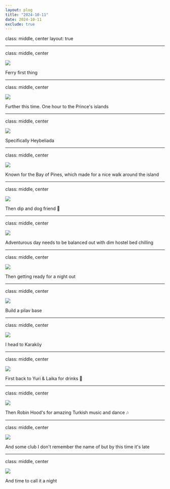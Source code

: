 ```yaml
---
layout: plog
title: "2024-10-11"
date: 2024-10-11
exclude: true
---
```


class: middle, center
layout: true

---

class: middle, center

<img class="plog-picture" src="{{ site.baseurl }}/img/plog/2024-10-11/01.jpg" />

Ferry first thing

---

class: middle, center

<img class="plog-picture" src="{{ site.baseurl }}/img/plog/2024-10-11/02.jpg" />

Further this time. One hour to the Prince's islands

---

class: middle, center

<img class="plog-picture" src="{{ site.baseurl }}/img/plog/2024-10-11/03.jpg" />

Specifically Heybeliada 

---

class: middle, center

<img class="plog-picture" src="{{ site.baseurl }}/img/plog/2024-10-11/04.jpg" />

Known for the Bay of Pines, which made for a nice walk around the island

---

class: middle, center

<img class="plog-picture" src="{{ site.baseurl }}/img/plog/2024-10-11/05.jpg" />

Then dip and dog friend 🐶

---

class: middle, center

<img class="plog-picture" src="{{ site.baseurl }}/img/plog/2024-10-11/06.jpg" />

Adventurous day needs to be balanced out with dim hostel bed chilling

---

class: middle, center

<img class="plog-picture" src="{{ site.baseurl }}/img/plog/2024-10-11/07.jpg" />

Then getting ready for a night out

---

class: middle, center

<img class="plog-picture" src="{{ site.baseurl }}/img/plog/2024-10-11/08.jpg" />

Build a pilav base

---

class: middle, center

<img class="plog-picture" src="{{ site.baseurl }}/img/plog/2024-10-11/09.gif" />

I head to Karaköy 

---

class: middle, center

<img class="plog-picture" src="{{ site.baseurl }}/img/plog/2024-10-11/10.jpg" />

First back to Yuri & Laika for drinks 🍻

---

class: middle, center

<img class="plog-picture" src="{{ site.baseurl }}/img/plog/2024-10-11/11.gif" />

Then Robin Hood's for amazing Turkish music and dance 🎶

---

class: middle, center

<img class="plog-picture" src="{{ site.baseurl }}/img/plog/2024-10-11/12.jpg" />

And some club I don't remember the name of but by this time it's late

---

class: middle, center

<img class="plog-picture" src="{{ site.baseurl }}/img/plog/2024-10-11/13.jpg" />

And time to call it a night 

